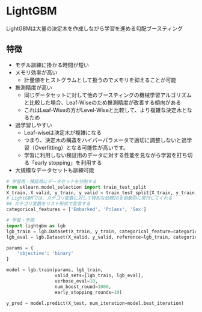 # LightGBM
LightGBMは大量の決定木を作成しながら学習を進める勾配ブースティング

## 特徴
- モデル訓練に掛かる時間が短い 
- メモリ効率が高い 
  - 計量値をヒストグラムとして扱うのでメモリを抑えることが可能
- 推測精度が高い 
  - 同じデータセットに対して他のブースティングの機械学習アルゴリズムと比較した場合、Leaf-Wiseのため推測精度が改善する傾向がある
  - これはLeaf-Wiseの方がLevel-Wiseと比較して、より複雑な決定木となるため
- 過学習しやすい 
  - Leaf-wiseは決定木が複雑になる
  - つまり、決定木の構造をハイパーパラメータで適切に調整しないと過学習（Overfitting）となる可能性が高いです。
  - 学習に利用しない検証用のデータに対する性能を見ながら学習を打ち切る「early stopping」を利用する
- 大規模なデータセットも訓練可能 

```py
# 学習用・検証用にデータセットを分割する
from sklearn.model_selection import train_test_split
X_train, X_valid, y_train, y_valid = train_test_split(X_train, y_train, test_size=0.3, random_state=0, stratify=y_train)
# LightGBMでは、カテゴリ変数に対して特別な処理28を自動的に実行してくれる
## カテゴリ変数をリスト形式で宣言する
categorical_features = ['Embarked', 'Pclass', 'Sex']

# 学習・予測
import lightgbm as lgb
lgb_train = lgb.Dataset(X_train, y_train, categorical_feature=categorical_features)
lgb_eval = lgb.Dataset(X_valid, y_valid, reference=lgb_train, categorical_feature=categorical_features)

params = {
    'objective': 'binary'
}

model = lgb.train(params, lgb_train,
                  valid_sets=[lgb_train, lgb_eval],
                  verbose_eval=10,
                  num_boost_round=1000,
                  early_stopping_rounds=10)

y_pred = model.predict(X_test, num_iteration=model.best_iteration)
```